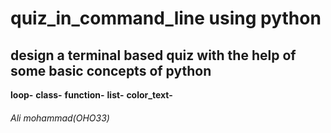 # quiz_in_command_line using python

## design a terminal based quiz with the help of some basic concepts of python

**loop-**
**class-**
**function-**
**list-**
**color_text-**


###### Ali mohammad(OHO33)
